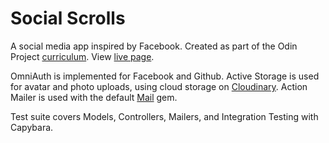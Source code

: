 # Social Scrolls

A social media app inspired by Facebook. Created as part of the Odin Project [curriculum](https://www.theodinproject.com/courses/ruby-on-rails/lessons/final-project). View [live page](https://socialscrolls.herokuapp.com/).

OmniAuth is implemented for Facebook and Github. Active Storage is used for avatar and photo uploads, using cloud storage on [Cloudinary](https://cloudinary.com/). Action Mailer is used with the default [Mail](https://github.com/mikel/mail) gem.

Test suite covers Models, Controllers, Mailers, and Integration Testing with Capybara.
